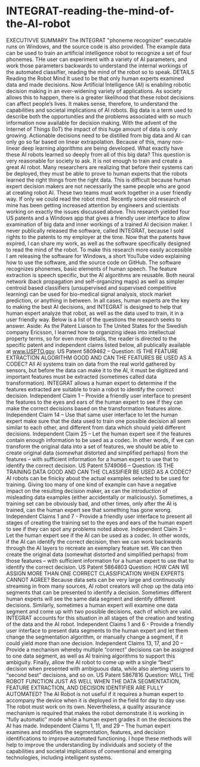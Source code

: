 # INTEGRAT-reading-the-mind-of-the-AI-robot
EXECUTIVVE SUMMARY
The INTEGRAT "phoneme recognizer" executable runs on Windows, and the source code is also provided. The example data can be used to train an artificial intelligence robot to recognize a set of four phonemes. THe user can experiment with a variety of AI parameters, and work those parameters backwards to understand the internal workings of the automated classifier, reading the mind of the robot so to speak. 
DETAILS
Reading the Robot Mind
It used to be that only human experts examined data and made decisions. Now Artificial Intelligence (AI) is enabling robotic decision making in an ever-widening variety of applications. As society allows this to happen, there is a greater likelihood that these robot decisions can affect people’s lives. It makes sense, therefore, to understand the capabilities and societal implications of AI robots.
Big data is a term used to describe both the opportunities and the problems associated with so much information now available for decision making. With the advent of the Internet of Things (IoT) the impact of this huge amount of data is only growing. Actionable decisions need to be distilled from big data and AI can only go so far based on linear extrapolation. Because of this, many non-linear deep learning algorithms are being developed. 
What exactly have these AI robots learned so deeply from all of this big data? 
This question is very reasonable for society to ask. It is not enough to train and create a great AI robot. Many researchers are realizing that before their systems can be deployed, they must be able to prove to human experts that the robots learned the right things from the right data. This is difficult because human expert decision makers are not necessarily the same people who are good at creating robot AI. These two teams must work together in a user friendly way.
If only we could read the robot mind.
Recently some old research of mine has been getting increased attention by engineers and scientists working on exactly the issues discussed above. This research yielded four US patents and a Windows app that gives a friendly user interface to allow examination of big data and inner workings of a trained AI decision maker. I never publically released the software, called INTEGRAT, because I sold rights to the patents to my employer at the time. Now that the patents have expired, I can share my work, as well as the software specifically designed to read the mind of the robot.
To make this research more easily accessible I am releasing the software for Windows, a short YouTube video explaining how to use the software, and the source code on GitHub. The software recognizes phonemes, basic elements of human speech. The feature extraction is speech specific, but the AI algorithms are reusable. Both neural network (back propagation and self-organizing maps) as well as simpler centroid based classifiers (unsupervised and supervised competitive learning) can be used for bio-medical signal analysis, stock market prediction, or anything in between. In all cases, human experts are the key to making the best AI decisions, and INTEGRAT is designed to help that human expert analyze that robot, as well as the data used to train, it in a user friendly way. 
Below is a list of the questions the research seeks to answer. Aside: As the Patent Liaison to The United States for the Swedish company Ericsson, I learned how to organizing ideas into intellectual property terms, so for even more details, the reader is directed to the specific patent and independent claims listed below, all publically available at www.USPTO.gov.
      US Patent 5809462 – 
   Question: IS THE FEATURE EXTRACTION ALGORITHM GOOD AND CAN THE FEATURES BE USED AS A CODEC? 
All AI systems train on data from the real world gathered by sensors, but before the data can make it to the AI, it must be digitized and important features must be extracted (sometimes called data transformation). INTEGRAT allows a human expert to determine if the features extracted are suitable to train a robot to identify the correct decision.
   Independent Claim 1 – Provide a friendly user interface to present the features to the eyes and ears of the human expert to see if they can make the correct decisions based on the transformation features alone.
   Independent Claim 14 – Use that same user interface to let the human expert make sure that the data used to train one possible decision all seem similar to each other, and different from data which should yield different decisions.
   Independent Claim 25 – Let the human expert see if the features contain enough information to be used as a codec. In other words, if we can transform the original data into a set of features, we should be able to create original data (somewhat distorted and simplified perhaps) from the features – with sufficient information for a human expert to use that to identify the correct decision. 
      US Patent 5749066 – 
   Question: IS THE TRAINING DATA GOOD AND CAN THE CLASSIFIER BE USED AS A CODEC?
AI robots can be finicky about the actual examples selected to be used for training. Giving too many of one kind of example can have a negative impact on the resulting decision maker, as can the introduction of misleading data examples (either accidentally or maliciously). Sometimes, a training set can be obviously bad, and other times, only after the AI is trained, can the human expert see that something has gone wrong.
   Independent Claims 1 and 7 - Provide a friendly user interface to present all stages of creating the training set to the eyes and ears of the human expert to see if they can spot any problems noted above.
   Independent Claim 3 – Let the human expert see if the AI can be used as a codec. In other words, if the AI can identify the correct decision, then we can work backwards through the AI layers to recreate an exemplary feature set. We can then create the original data (somewhat distorted and simplified perhaps) from those features – with sufficient information for a human expert to use that to identify the correct decision.
      US Patent 5864803
   Question: HOW CAN WE ASSIGN MORE THAN ONE CORRECT CLASSIFICATION WHEN EXPERTS CANNOT AGREE?
Because data sets can be very large and continuously streaming in from many sources, AI robot creators will chop up the data into segments that can be presented to identify a decision. Sometimes different human experts will see the same data segment and identify different decisions. Similarly, sometimes a human expert will examine one data segment and come up with two possible decisions, each of which are valid. INTEGRAT accounts for this situation in all stages of the creation and testing of the data and the AI robot.
   Independent Claims 1 and 6 - Provide a friendly user interface to present data segments to the human expert and let them change the segmentation algorithm, or manually change a segment, if it could yield more than one decision.
   Independent Claims 13, 17, and 20 – Provide a mechanism whereby multiple “correct” decisions can be assigned to one data segment, as well as AI training algorithms to support this ambiguity. Finally, allow the AI robot to come up with a single “best” decision when presented with ambiguous data, while also alerting users to “second best” decisions, and so on.
      US Patent 5867816
   Question: WILL THE ROBOT FUNCTION JUST AS WELL WHEN THE DATA SEGMENTATION, FEATURE EXTRACTION, AND DECISION IDENTIFIER ARE FULLY AUTOMATED?
The AI Robot is not useful if it requires a human expert to accompany the device when it is deployed in the field for day to day use. The robot must work on its own. Nevertheless, a quality assurance mechanism is required that makes the robot demonstrate it is working in “fully automatic” mode while a human expert grades it on the decisions the AI has made.
   Independent Claims 1, 11, and 29 – The human expert examines and modifies the segmentation, features, and decision identifications to improve automated functioning.
I hope these methods will help to improve the understanding by individuals and society of the capabilities and societal implications of conventional and emerging technologies, including intelligent systems.

